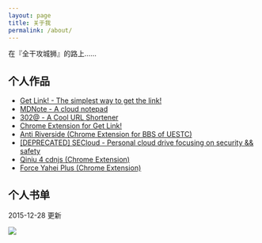```yaml
---
layout: page
title: 关于我
permalink: /about/
---
```


在『全干攻城狮』的路上……


个人作品
---

- <a href="https://get-link.xyz/" target="_blank">Get Link! - The simplest way to get the link!</a>
- <a href="https://mdnote.xyz/" target="_blank">MDNote - A cloud notepad</a>
- <a href="https://302.at" target="_blank">302@ - A Cool URL Shortener</a>
- <a href="https://goo.gl/S7YxOS" target="_blank">Chrome Extension for Get Link!</a>
- <a href="https://goo.gl/hDNliA" target="_blank">Anti Riverside (Chrome Extension for BBS of UESTC)</a>
- <a href="http://secloud.xyz/" target="_blank">[DEPRECATED] SECloud - Personal cloud drive focusing on security && safety</a>
- <a href="https://goo.gl/XyqOrm" target="_blank">Qiniu 4 cdnjs (Chrome Extension)</a>
- <a href="https://goo.gl/Nixn8c" target="_blank">Force Yahei Plus (Chrome Extension)</a>

个人书单
---

2015-12-28 更新

![](https://cdn.int64ago.org/22m7gwlv7vi.png)
